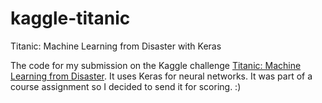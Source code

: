 # kaggle-titanic
Titanic: Machine Learning from Disaster with Keras

The code for my submission on the Kaggle challenge [Titanic: Machine Learning from Disaster](https://www.kaggle.com/c/titanic/overview). It uses Keras for neural networks. It was part of a course assignment so I decided to send it for scoring. :)
